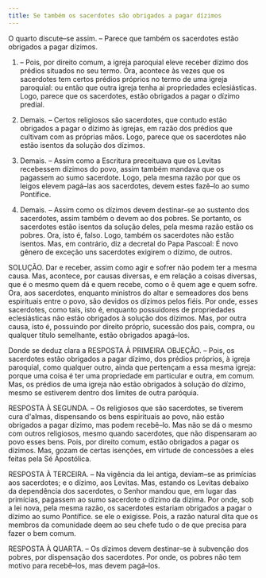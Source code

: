 ```yaml
---
title: Se também os sacerdotes são obrigados a pagar dízimos
---
```


O quarto discute–se assim. – Parece que também os sacerdotes estão obrigados a pagar dízimos.  

1. – Pois, por direito comum, a igreja paroquial eleve receber dízimo dos prédios situados no seu termo. Ora, acontece às vezes que os sacerdotes tem certos prédios próprios no termo de uma igreja paroquial: ou então que outra igreja tenha ai propriedades eclesiásticas. Logo, parece que os sacerdotes, estão obrigados a pagar o dízimo predial.  

2. Demais. – Certos religiosos são sacerdotes, que contudo estão obrigados a pagar o dízimo às igrejas, em razão dos prédios que cultivam com as próprias mãos. Logo, parece que os sacerdotes não estão isentos da solução dos dízimos.  

3. Demais. – Assim como a Escritura preceituava que os Levitas recebessem dízimos do povo, assim também mandava que os pagassem ao sumo sacerdote. Logo, pela mesma razão por que os leigos elevem pagá–las aos sacerdotes, devem estes fazê–lo ao sumo Pontífice.  

4. Demais. – Assim como os dízimos devem destinar–se ao sustento dos sacerdotes, assim também o devem ao dos pobres. Se portanto, os sacerdotes estão isentos da solução deles, pela mesma razão estão os pobres. Ora, isto é, falso. Logo, também os sacerdotes não estão isentos.  Mas, em contrário, diz a decretal do Papa Pascoal: É novo gênero de exceção uns sacerdotes exigirem o dízimo, de outros.  

SOLUÇÃO. Dar e receber, assim como agir e sofrer não podem ter a mesma causa. Mas, acontece, por causas diversas, e em relação a coisas diversas, que é o mesmo quem dá e quem recebe, como o ê quem age e quem sofre. Ora, aos sacerdotes, enquanto ministros do altar e semeadores dos bens espirituais entre o povo, são devidos os dízimos pelos fiéis. Por onde, esses sacerdotes, como tais, isto é, enquanto possuidores de propriedades eclesiásticas não estão obrigados à solução dos dízimos. Mas, por outra causa, isto é, possuindo por direito próprio, sucessão dos pais, compra, ou qualquer título semelhante, estão obrigados apagá–los.  

Donde se deduz clara a RESPOSTA À PRIMEIRA OBJEÇÃO. – Pois, os sacerdotes estão obrigados a pagar dízimo, dos prédios próprios, à igreja paroquial, como qualquer outro, ainda que pertençam a essa mesma igreja: porque uma coisa é ter uma propriedade em particular e outra, em comum. Mas, os prédios de uma igreja não estão obrigados à solução do dízimo, mesmo se estiverem dentro dos limites de outra paróquia.  

RESPOSTA À SEGUNDA. – Os religiosos que são sacerdotes, se tiverem cura d'almas, dispensando os bens espirituais ao povo, não estão obrigados a pagar dízimo, mas podem recebê–lo. Mas não se dá o mesmo com outros religiosos, mesmo quando sacerdotes, que não dispensaram ao povo esses bens. Pois, por direito comum, estão obrigados a pagar os dízimos. Mas, gozam de certas isenções, em virtude de concessões a eles feitas pela Sé Apostólica.  

RESPOSTA À TERCEIRA. – Na vigência da lei antiga, deviam–se as primícias aos sacerdotes; e o dízimo, aos Levitas. Mas, estando os Levitas debaixo da dependência dos sacerdotes, o Senhor mandou que, em lugar das primícias, pagassem ao sumo sacerdote o dízimo da dízima. Por onde, sob a lei nova, pela mesma razão, os sacerdotes estariam obrigados a pagar o dízimo ao sumo Pontífice. se ele o exigisse. Pois, a razão natural dita que os membros da comunidade deem ao seu chefe tudo o de que precisa para fazer o bem comum.  

RESPOSTA À QUARTA. – Os dízimos devem destinar–se à subvenção dos pobres, por dispensação dos sacerdotes. Por onde, os pobres não tem motivo para recebê–los, mas devem pagá–los.
